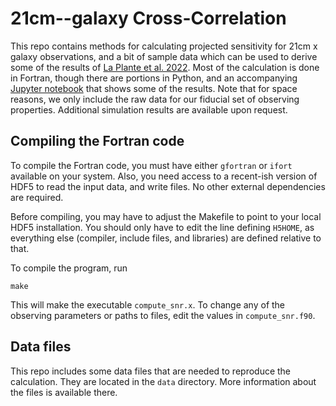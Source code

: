 # 21cm--galaxy Cross-Correlation
This repo contains methods for calculating projected sensitivity for 21cm x
galaxy observations, and a bit of sample data which can be used to derive some
of the results of [La Plante et
al. 2022](https://ui.adsabs.harvard.edu/abs/2022arXiv220509770L/abstract). Most
of the calculation is done in Fortran, though there are portions in Python, and
an accompanying [Jupyter notebook](sensitivity_calc.ipynb) that shows some of
the results. Note that for space reasons, we only include the raw data for our
fiducial set of observing properties. Additional simulation results are
available upon request.

## Compiling the Fortran code
To compile the Fortran code, you must have either `gfortran` or `ifort`
available on your system. Also, you need access to a recent-ish version of HDF5
to read the input data, and write files. No other external dependencies are
required.

Before compiling, you may have to adjust the Makefile to point to your local
HDF5 installation. You should only have to edit the line defining `H5HOME`, as
everything else (compiler, include files, and libraries) are defined relative to
that.

To compile the program, run
```
make
```
This will make the executable `compute_snr.x`. To change any of the observing
parameters or paths to files, edit the values in `compute_snr.f90`.

## Data files
This repo includes some data files that are needed to reproduce the calculation.
They are located in the `data` directory. More information about the files is
available there.
